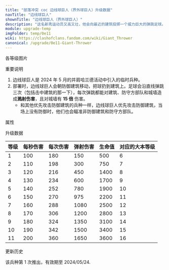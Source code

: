 ```yaml
---
title: "部落冲突 coc 边线球巨人（界外球巨人）升级数据"
navTitle: "边线球巨人"
shownTitle: "边线球巨人（界外球巨人）"
description: "这名新秀运动员又高又壮，他会向最近的建筑投掷一个威力巨大的弹跳足球。随后他会回归巨人的招牌动作——重拳锤击！"
module: upgrade-temp
imgFolder: temp/0e11
wiki: https://clashofclans.fandom.com/wiki/Giant_Thrower
canonical: /upgrade/0e11-Giant-Thrower
---
```


<UnitInfo :folder="$frontmatter.imgFolder" imgSrc="Giant_Thrower_info.png" :imgAlt="$frontmatter.navTitle" :description="$frontmatter.description" />

<SmallTitle>各等级图片</SmallTitle>

<Panel>
    <UnitImgGroup :folder="$frontmatter.imgFolder">
        <UnitImg imgTitle="所有等级" imgSrc="Giant_Thrower1.png" />
    </UnitImgGroup>
</Panel>

<SmallTitle>重要说明</SmallTitle>

1. 边线球巨人是 2024 年 5 月的并肩哈兰德活动中引入的临时兵种。
2. 部署时，边线球巨人会朝防御建筑移动，把球扔到建筑上。足球会沿直线弹跳三次（包括击中建筑的那一下），每次弹跳都能对建筑、防守方部队和城墙造成**溅射伤害**，且对城墙有 **15 倍** 伤害。
   - 和其他优先攻击防御建筑的兵种一样，边线球巨人优先攻击防御建筑，当场上没有防御时，他们也会瞄准非防御建筑和防守方部队。

<SmallTitle>属性</SmallTitle>

<UnitProperties>
    <UnitProperty pKey="攻击偏好" pValue="防御建筑" />
    <UnitProperty pKey="伤害类型" pValue="单体伤害" />
    <UnitProperty pKey="攻击的目标" pValue="地面目标" />
    <UnitProperty pKey="占据人口" pValue="15" />
    <UnitProperty pKey="移动速度" pValue="2 格/秒" />
    <UnitProperty pKey="攻击速度" pValue="1.8 秒/次" />
    <UnitProperty pKey="攻击距离" pValue="0.7 格" />
    <UnitProperty pKey="所需训练营等级" pValue="1" />
    <UnitProperty pKey="所需大本等级" pValue="6" />    
    <UnitProperty pKey="训练时间" pValue="120" :isTrainingTime="true" />
</UnitProperties>

<SmallTitle>升级数据</SmallTitle>

<UnitTable>

| 等级 | 每秒伤害 | 每次伤害 | 弹射伤害 | 生命值 | 对应的大本等级 |
| ---- |   ---   |   ---   |    ---  |   ---  |       ---     |
|   1  |   100   |   180   |    150  |   500  |        6      |
|   2  |   110   |   198   |    300  |   750  |        7      |
|   3  |   120   |   216   |    450  |  1400  |        8      |
|   4  |   130   |   234   |    600  |  1700  |        9      |
|   5  |   140   |   252   |    780  |  1900  |       10      |
|   6  |   150   |   270   |    975  |  2200  |       11      |
|   7  |   160   |   288   |   1080  |  2500  |       12      |
|   8  |   170   |   306   |   1200  |  2800  |       13      |
|   9  |   180   |   324   |   1350  |  3100  |       14      |
|  10  |   190   |   342   |   1500  |  3400  |       15      |
|  11  |   200   |   360   |   1650  |  3600  |       16      |
</UnitTable>

<SmallTitle>更新历史</SmallTitle>

<Timeline>
    <TimelineItem date="2024/05/07">
        <TimelineRow>该兵种第 1 次推出，有效期至 2024/05/24.</TimelineRow>
    </TimelineItem>
    <TimelineItem :historyBottom="true" />
</Timeline>
